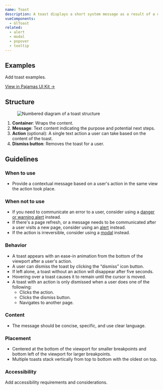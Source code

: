 ```yaml
---
name: Toast
description: A toast displays a short system message as a result of a user's action.
vueComponents:
  - GlToast
related:
  - alert
  - modal
  - popover
  - tooltip
---
```


## Examples

<admonition type="todo">Add toast examples.</admonition>

[View in Pajamas UI Kit →](https://www.figma.com/file/qEddyqCrI7kPSBjGmwkZzQ/Component-library?node-id=425%3A139)

## Structure

<figure class="figure" role="figure" aria-label="Toast structure">
  <img class="figure-img" src="/img/toast-structure.svg" alt="Numbered diagram of a toast structure" role="img" />
</figure>

1. **Container**: Wraps the content.
1. **Message**: Text content indicating the purpose and potential next steps.
1. **Action** (optional): A single text action a user can take based on the content of the toast.
1. **Dismiss button**: Removes the toast for a user.

## Guidelines

### When to use

- Provide a contextual message based on a user's action in the same view the action took place.

### When not to use

- If you need to communicate an error to a user, consider using a [danger or warning alert](/components/alert#variants) instead.
- If there's a page refresh, or a message needs to be communicated after a user visits a new page, consider using an [alert](/components/alert) instead.
- If the action is irreversible, consider using a [modal](/components/modal) instead.

### Behavior

- A toast appears with an ease-in animation from the bottom of the viewport after a user's action.
- A user can dismiss the toast by clicking the “dismiss” icon button.
- If left alone, a toast without an action will disappear after five seconds.
- Hovering over a toast causes it to remain until the cursor is moved.
- A toast with an action is only dismissed when a user does one of the following:
  - Clicks the action.
  - Clicks the dismiss button.
  - Navigates to another page.

### Content

- The message should be concise, specific, and use clear language.

### Placement

- Centered at the bottom of the viewport for smaller breakpoints and bottom left of the viewport for larger breakpoints.
- Multiple toasts stack vertically from top to bottom with the oldest on top.

### Accessibility

<admonition type="todo">Add accessibility requirements and considerations.</admonition>
